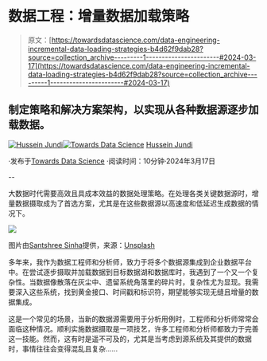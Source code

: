 # 数据工程：增量数据加载策略

> 原文：[https://towardsdatascience.com/data-engineering-incremental-data-loading-strategies-b4d62f9dab28?source=collection_archive---------1-----------------------#2024-03-17](https://towardsdatascience.com/data-engineering-incremental-data-loading-strategies-b4d62f9dab28?source=collection_archive---------1-----------------------#2024-03-17)

## 制定策略和解决方案架构，以实现从各种数据源逐步加载数据。

[](https://husseinjundi.medium.com/?source=post_page---byline--b4d62f9dab28--------------------------------)[![Hussein Jundi](../Images/721d74f2b902cff791715ffad7a8791f.png)](https://husseinjundi.medium.com/?source=post_page---byline--b4d62f9dab28--------------------------------)[](https://towardsdatascience.com/?source=post_page---byline--b4d62f9dab28--------------------------------)[![Towards Data Science](../Images/a6ff2676ffcc0c7aad8aaf1d79379785.png)](https://towardsdatascience.com/?source=post_page---byline--b4d62f9dab28--------------------------------) [Hussein Jundi](https://husseinjundi.medium.com/?source=post_page---byline--b4d62f9dab28--------------------------------)

·发布于[Towards Data Science](https://towardsdatascience.com/?source=post_page---byline--b4d62f9dab28--------------------------------) ·阅读时间：10分钟·2024年3月17日

--

大数据时代需要高效且具成本效益的数据处理策略。在处理各类关键数据源时，增量数据摄取成为了首选方案，尤其是在这些数据源以高速度和低延迟生成数据的情况下。

![](../Images/509d5ee99926c4520bd602d0d447c354.png)

图片由[Santshree Sinha](https://unsplash.com/@alphayaatri?utm_source=medium&utm_medium=referral)提供，来源：[Unsplash](https://unsplash.com/?utm_source=medium&utm_medium=referral)

多年来，我作为数据工程师和分析师，致力于将多个数据源集成到企业数据平台中。在尝试逐步摄取并加载数据到目标数据湖和数据库时，我遇到了一个又一个复杂性。当数据像散落在灰尘中、遗留系统角落里的碎片时，复杂性尤为显现。我需要深入这些系统，找到黄金接口、时间戳和标识符，期望能够实现无缝且增量的数据集成。

这是一个常见的场景，当新的数据源需要用于分析用例时，工程师和分析师常常会面临这种情况。顺利实施数据摄取是一项技艺，许多工程师和分析师都致力于完善这一技能。然而，这有时是遥不可及的，尤其是当考虑到源系统及其提供的数据时，事情往往会变得混乱且复杂……
